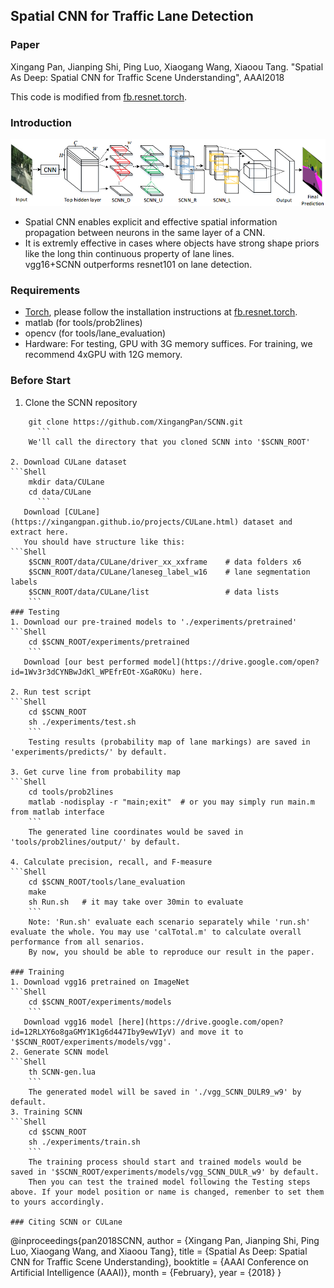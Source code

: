 ## Spatial CNN for Traffic Lane Detection

### Paper

Xingang Pan, Jianping Shi, Ping Luo, Xiaogang Wang, Xiaoou Tang. "Spatial As Deep: Spatial CNN for Traffic Scene Understanding", AAAI2018

This code is modified from [fb.resnet.torch](https://github.com/facebook/fb.resnet.torch).

### Introduction
![SCNN](SCNN.png)
- Spatial CNN enables explicit and effective spatial information propagation between neurons in the same layer of a CNN. 
- It is extremly effective in cases where objects have strong shape priors like the long thin continuous property of lane lines.  
vgg16+SCNN outperforms resnet101 on lane detection.

### Requirements
- [Torch](http://torch.ch/docs/getting-started.html), please follow the installation instructions at [fb.resnet.torch](https://github.com/facebook/fb.resnet.torch).
- matlab (for tools/prob2lines)
- opencv (for tools/lane_evaluation)
- Hardware: 
For testing, GPU with 3G memory suffices.
For training, we recommend 4xGPU with 12G memory.

### Before Start
1. Clone the SCNN repository
```Shell
    git clone https://github.com/XingangPan/SCNN.git
      ```
    We'll call the directory that you cloned SCNN into '$SCNN_ROOT'

2. Download CULane dataset
```Shell
    mkdir data/CULane
    cd data/CULane
      ```
   Download [CULane](https://xingangpan.github.io/projects/CULane.html) dataset and extract here.  
   You should have structure like this:
```Shell
    $SCNN_ROOT/data/CULane/driver_xx_xxframe    # data folders x6
    $SCNN_ROOT/data/CULane/laneseg_label_w16    # lane segmentation labels
    $SCNN_ROOT/data/CULane/list                 # data lists
    ```
### Testing
1. Download our pre-trained models to './experiments/pretrained'
```Shell
    cd $SCNN_ROOT/experiments/pretrained
    ```
   Download [our best performed model](https://drive.google.com/open?id=1Wv3r3dCYNBwJdKl_WPEfrEOt-XGaROKu) here.

2. Run test script
```Shell
    cd $SCNN_ROOT
    sh ./experiments/test.sh
    ```
    Testing results (probability map of lane markings) are saved in 'experiments/predicts/' by default.

3. Get curve line from probability map
```Shell
    cd tools/prob2lines
    matlab -nodisplay -r "main;exit"  # or you may simply run main.m from matlab interface
    ```
    The generated line coordinates would be saved in 'tools/prob2lines/output/' by default.

4. Calculate precision, recall, and F-measure
```Shell
    cd $SCNN_ROOT/tools/lane_evaluation
    make
    sh Run.sh   # it may take over 30min to evaluate
    ```
    Note: 'Run.sh' evaluate each scenario separately while 'run.sh' evaluate the whole. You may use 'calTotal.m' to calculate overall performance from all senarios.
    By now, you should be able to reproduce our result in the paper.
    
### Training
1. Download vgg16 pretrained on ImageNet
```Shell
    cd $SCNN_ROOT/experiments/models
    ```
   Download vgg16 model [here](https://drive.google.com/open?id=12RLXY6o8gaGMY1K1g6d447Iby9ewVIyV) and move it to '$SCNN_ROOT/experiments/models/vgg'.
2. Generate SCNN model
```Shell
    th SCNN-gen.lua
    ```
    The generated model will be saved in './vgg_SCNN_DULR9_w9' by default.
3. Training SCNN
```Shell
    cd $SCNN_ROOT
    sh ./experiments/train.sh
    ```
    The training process should start and trained models would be saved in '$SCNN_ROOT/experiments/models/vgg_SCNN_DULR_w9' by default.
    Then you can test the trained model following the Testing steps above. If your model position or name is changed, remenber to set them to yours accordingly.

### Citing SCNN or CULane
```
@inproceedings{pan2018SCNN,
 author = {Xingang Pan, Jianping Shi, Ping Luo, Xiaogang Wang, and Xiaoou Tang},
 title = {Spatial As Deep: Spatial CNN for Traffic Scene Understanding},
 booktitle = {AAAI Conference on Artificial Intelligence (AAAI)},
 month = {February},
 year = {2018} 
}
```
